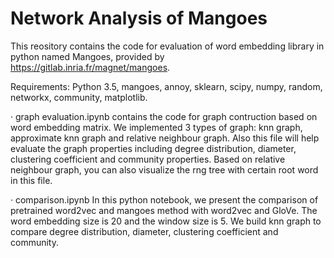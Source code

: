# Network Analysis of Mangoes

This reository contains the code for evaluation of word embedding library in python named Mangoes, provided by https://gitlab.inria.fr/magnet/mangoes.

Requirements:
Python 3.5,
mangoes,
annoy,
sklearn,
scipy,
numpy,
random,
networkx,
community,
matplotlib.

  · graph evaluation.ipynb contains the code for graph contruction based on word embedding matrix. We implemented 3 types of graph: knn graph, approximate knn graph and relative neighbour graph. Also this file will help evaluate the graph properties including degree distribution, diameter, clustering coefficient and community properties. Based on relative neighbour graph, you can also visualize the rng tree with certain root word in this file.

  · comparison.ipynb In this python notebook, we present the comparison of pretrained word2vec and mangoes method with word2vec and GloVe. The word embedding size is 20 and the window size is 5. We build knn graph to compare degree distribution, diameter, clustering coefficient and community.


